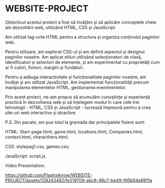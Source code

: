 # WEBSITE-PROJECT

Obiectivul acestui proiect a fost să învățăm și să aplicăm conceptele cheie ale dezvoltării web, utilizând HTML, CSS și JavaScript.

Am utilizat tag-urile HTML pentru a structura și organiza conținutul paginilor web.

Pentru stilizare, am explorat CSS-ul și am definit aspectul și designul paginilor noastre. Am aplicat stiluri utilizând selecționatori de clasă, identificatori și selectori de elemente, și am experimentat cu proprietăți cum ar fi culori, fonturi, margini și fundaluri.

Pentru a adăuga interactivitate și funcționalitate paginilor noastre, am învățat și am utilizat JavaScript. Am implementat funcționalități precum manipularea elementelor HTML, gestionarea evenimentelor.

Prin acest proiect, ne-am propus să acumulăm cunoștințe și experiență practică în dezvoltarea web și să înțelegem modul în care cele trei tehnologii - HTML, CSS și JavaScript - lucrează împreună pentru a crea site-uri web interactive și atractive.
  
  P.S. Din pacate, am pus totul la gramada dar principalele fisiere sunt:
  
  HTML: Start-page.html, game.html, locations.html, Companies.html, contact.html, characthers.html;
  
  CSS: stylepag1.css, games.css;
  
  JavaScript: script.js.
  
  Video Presentation:
  
  
  
  
  
  https://github.com/FlashxArrow/WEBSITE-PROJECT/assets/128243482/fe219709-abc8-48c7-be49-f95b54e6911a
  
  
  
